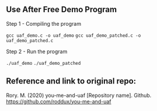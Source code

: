 ## Use After Free Demo Program

Step 1 - Compiling the program

`gcc uaf_demo.c -o uaf_demo`
`gcc uaf_demo_patched.c -o uaf_demo_patched.c`

Step 2 - Run the program

`./uaf_demo`
`./uaf_demo_patched`

## Reference and link to original repo:
Rory. M. (2020) you-me-and-uaf [Repository name]. Github. https://github.com/roddux/you-me-and-uaf
